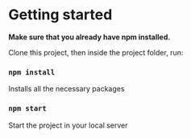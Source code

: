 # Getting started

**Make sure that you already have npm installed.**

Clone this project, then inside the project folder, run:

### `npm install`

Installs all the necessary packages

### `npm start`

Start the project in your local server
